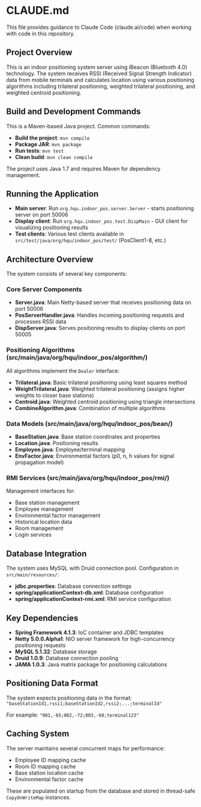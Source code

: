 # CLAUDE.md

This file provides guidance to Claude Code (claude.ai/code) when working with code in this repository.

## Project Overview

This is an indoor positioning system server using iBeacon (Bluetooth 4.0) technology. The system receives RSSI (Received Signal Strength Indicator) data from mobile terminals and calculates location using various positioning algorithms including trilateral positioning, weighted trilateral positioning, and weighted centroid positioning.

## Build and Development Commands

This is a Maven-based Java project. Common commands:

- **Build the project**: `mvn compile`
- **Package JAR**: `mvn package`
- **Run tests**: `mvn test`
- **Clean build**: `mvn clean compile`

The project uses Java 1.7 and requires Maven for dependency management.

## Running the Application

- **Main server**: Run `org.hqu.indoor_pos.server.Server` - starts positioning server on port 50006
- **Display client**: Run `org.hqu.indoor_pos.test.DispMain` - GUI client for visualizing positioning results
- **Test clients**: Various test clients available in `src/test/java/org/hqu/indoor_pos/test/` (PosClient1-8, etc.)

## Architecture Overview

The system consists of several key components:

### Core Server Components
- **Server.java**: Main Netty-based server that receives positioning data on port 50006
- **PosServerHandler.java**: Handles incoming positioning requests and processes RSSI data
- **DispServer.java**: Serves positioning results to display clients on port 50005

### Positioning Algorithms (src/main/java/org/hqu/indoor_pos/algorithm/)
All algorithms implement the `Dealer` interface:
- **Trilateral.java**: Basic trilateral positioning using least squares method
- **WeightTrilateral.java**: Weighted trilateral positioning (assigns higher weights to closer base stations)
- **Centroid.java**: Weighted centroid positioning using triangle intersections
- **CombineAlgorithm.java**: Combination of multiple algorithms

### Data Models (src/main/java/org/hqu/indoor_pos/bean/)
- **BaseStation.java**: Base station coordinates and properties
- **Location.java**: Positioning results
- **Employee.java**: Employee/terminal mapping
- **EnvFactor.java**: Environmental factors (p0, n, h values for signal propagation model)

### RMI Services (src/main/java/org/hqu/indoor_pos/rmi/)
Management interfaces for:
- Base station management
- Employee management
- Environmental factor management
- Historical location data
- Room management
- Login services

## Database Integration

The system uses MySQL with Druid connection pool. Configuration in `src/main/resources/`:
- **jdbc.properties**: Database connection settings
- **spring/applicationContext-db.xml**: Database configuration
- **spring/applicationContext-rmi.xml**: RMI service configuration

## Key Dependencies

- **Spring Framework 4.1.3**: IoC container and JDBC templates
- **Netty 5.0.0.Alpha1**: NIO server framework for high-concurrency positioning requests
- **MySQL 5.1.32**: Database storage
- **Druid 1.0.9**: Database connection pooling
- **JAMA 1.0.3**: Java matrix package for positioning calculations

## Positioning Data Format

The system expects positioning data in the format:
`"baseStationId1,rssi1;baseStationId2,rssi2;...;terminalId"`

For example: `"001,-65;002,-72;003,-68;terminal123"`

## Caching System

The server maintains several concurrent maps for performance:
- Employee ID mapping cache
- Room ID mapping cache  
- Base station location cache
- Environmental factor cache

These are populated on startup from the database and stored in thread-safe `CopyOnWriteMap` instances.